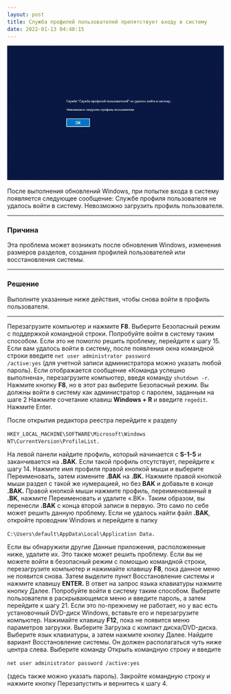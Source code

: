 ```yaml
---
layout: post
title: Служба профилей пользователей препятствует входу в систему
date: 2022-01-13 04:40:15
---
```

![](/img/uploads/sluzhba.png "Службе профиля пользователя не удалось войти в систему")

После выполнения обновлений Windows, при попытке входа в систему появляется следующее сообщение:
Службе профиля пользователя не удалось войти в систему. Невозможно загрузить профиль пользователя.

- - -

### **Причина**

Эта проблема может возникать после обновления Windows, изменения размеров разделов, создания профилей пользователей или восстановления системы.

- - -

### **Решение**

Выполните указанные ниже действия, чтобы снова войти в профиль пользователя.

- - -

Перезагрузите компьютер и нажмите **F8**. Выберите Безопасный режим с поддержкой командной строки. Попробуйте войти в систему таким способом. Если это не помогло решить проблему, перейдите к шагу 15.
Если вам удалось войти в систему, после появления окна командной строки введите <code>net user administrator password /active:yes</code> (для учетной записи администратора можно указать любой пароль).
Если отображается сообщение «Команда успешно выполнена», перезагрузите компьютер, введя команду <code>shutdown -r</code>.
Нажмите кнопку **F8**, но в этот раз выберите Безопасный режим.
Вы должны войти в систему как администратор с паролем, заданным на шаге 2
Нажмите сочетание клавиш **Windows + R** и введите <code>regedit</code>. Нажмите Enter.

После открытия редактора реестра перейдите к разделу 

<code>HKEY_LOCAL_MACHINE\SOFTWARE\Microsoft\Windows NT\CurrentVersion\ProfileList.</code>

На левой панели найдите профиль, который начинается с **S-1-5** и заканчивается на **.BAK**. Если такой профиль отсутствует, перейдите к шагу 14.
Нажмите имя профиля правой кнопкой мыши и выберите Переименовать, затем измените **.BAK** на **.BK.**
Нажмите правой кнопкой мыши раздел с такой же нумерацией, но без **BAK** и добавьте в конце **.BAK.**
Правой кнопкой мыши нажмите профиль, переименованный в **.BK**, нажмите Переименовать и удалите «.BK».
Таким образом, вы перенесли **.BAK** с конца второй записи в первую. Это само по себе может решить данную проблему.
Если не удалось найти файл **.BAK**, откройте проводник Windows и перейдите в папку 

<code>C:\Users\default\AppData\Local\Application Data.</code>


Если вы обнаружили другие Данные приложения, расположенные ниже, удалите их. Это также может решить проблему.
Если вы не можете войти в безопасный режим с помощью командной строки, перезагрузите компьютер и нажимайте клавишу **F8**, пока данное меню не появится снова. Затем выделите пункт Восстановление системы и нажмите клавишу **ENTER.**
В ответ на запрос языка клавиатуры нажмите кнопку Далее.
Попробуйте войти в систему таким способом. Выберите пользователя в раскрывающемся меню и введите пароль, а затем перейдите к шагу 21.
Если это по-прежнему не работает, но у вас есть установочный DVD-диск Windows, вставьте его и перезагрузите компьютер.
Нажимайте клавишу **F12**, пока не появится меню параметров загрузки. Выберите Загрузка с компакт диска/DVD-диска.
Выберите язык клавиатуры, а затем нажмите кнопку Далее. Найдите вариант Восстановление системы. Он должен располагаться чуть ниже центра слева.
Выберите команду Открыть командную строку и введите 

<code>net user administrator password /active:yes</code>

 (здесь также можно указать пароль).
Закройте командную строку и нажмите кнопку Перезапустить и вернитесь к шагу 4.
